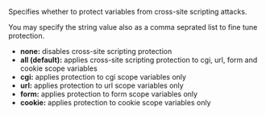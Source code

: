 Specifies whether to protect variables from cross-site scripting attacks.

You may specify the string value also as a comma seprated list to fine tune protection.

- **none:** disables cross-site scripting protection
- **all (default):** applies cross-site scripting protection to cgi, url, form and cookie scope variables
- **cgi:** applies protection to cgi scope variables only
- **url:** applies protection to url scope variables only
- **form:** applies protection to form scope variables only
- **cookie:** applies protection to cookie scope variables only
